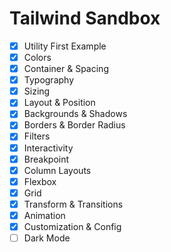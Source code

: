 # Tailwind Sandbox

- [x] Utility First Example
- [x] Colors
- [x] Container & Spacing
- [x] Typography
- [x] Sizing
- [x] Layout & Position
- [X] Backgrounds & Shadows
- [x] Borders & Border Radius
- [x] Filters
- [x] Interactivity
- [x] Breakpoint
- [x] Column Layouts
- [x] Flexbox
- [x] Grid
- [x] Transform & Transitions
- [x] Animation
- [x] Customization & Config
- [ ] Dark Mode